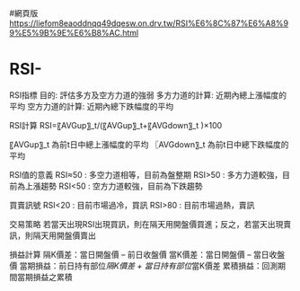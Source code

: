 #網頁版
https://liefom8eaoddnqq49dqesw.on.drv.tw/RSI%E6%8C%87%E6%A8%99%E5%9B%9E%E6%B8%AC.html


# RSI-
RSI指標
目的: 評估多方及空方力道的強弱
多方力道的計算: 近期內總上漲幅度的平均
空方力道的計算: 近期內總下跌幅度的平均

RSI計算
RSI=〖AVGup〗_t/(〖AVGup〗_t+〖AVGdown〗_t )×100

〖AVGup〗_t 為前t日中總上漲幅度的平均
〖AVGdown〗_t 為前t日中總下跌幅度的平均

RSI值的意義
RSI≈50 : 多空力道相等，目前為盤整期
RSI>50 : 多方力道較強，目前為上漲趨勢
RSI<50 : 空方力道較強，目前為下跌趨勢

買賣訊號
RSI<20 : 目前市場過冷，買訊
RSI>80 : 目前市場過熱，賣訊

交易策略
若當天出現RSI出現買訊，則在隔天用開盤價買進；反之，若當天出現賣訊，則隔天用開盤價賣出

損益計算
隔K價差：當日開盤價 – 前日收盤價
當K價差：當日開盤價 – 當日收盤價
當期損益：前日持有部位*隔K價差 + 當日持有部位*當K價差
累積損益：回測期間當期損益之累積
